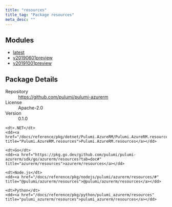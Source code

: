 ```yaml
---
title: "resources"
title_tag: "Package resources"
meta_desc: ""
---
```


<!-- WARNING: this file was generated by Pulumi Docs Generator. -->
<!-- Do not edit by hand unless you're certain you know what you are doing! -->



<h2 id="modules">Modules</h2>
<ul class="api">
    <li><a href="latest/" title="latest"><span class="symbol module"></span>latest</a></li>
    <li><a href="v20190601preview/" title="v20190601preview"><span class="symbol module"></span>v20190601preview</a></li>
    <li><a href="v20191001preview/" title="v20191001preview"><span class="symbol module"></span>v20191001preview</a></li>
</ul>

<h2 id="package-details">Package Details</h2>
<dl class="package-details">
	<dt>Repository</dt>
	<dd><a href="https://github.com/pulumi/pulumi-azurerm">https://github.com/pulumi/pulumi-azurerm</a></dd>
	<dt>License</dt>
	<dd>Apache-2.0</dd>
	<dt>Version</dt>
	<dd>0.1.0</dd>
</dl>



<dl class="tabular">

    <dt>.NET</dt>
    <dd><a href="/docs/reference/pkg/dotnet/Pulumi.AzureRM/Pulumi.AzureRM.resources.html" title="Pulumi.AzureRM.resources">Pulumi.AzureRM.resources</a></dd>

    <dt>Go</dt>
    <dd><a href="https://pkg.go.dev/github.com/pulumi/pulumi-azurerm/sdk/go/azurerm/resources?tab=doc#" title="azurerm/resources">azurerm/resources</a></dd>

    <dt>Node.js</dt>
    <dd><a href="/docs/reference/pkg/nodejs/pulumi/azurerm/resources/#" title="@pulumi/azurerm/resources">@pulumi/azurerm/resources</a></dd>

    <dt>Python</dt>
    <dd><a href="/docs/reference/pkg/python/pulumi_azurerm/resources" title="pulumi_azurerm/resources">pulumi_azurerm/resources</a></dd>

</dl>

